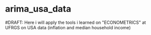 # arima_usa_data
#DRAFT: Here i will apply the tools i learned on "ECONOMETRICS" at UFRGS on USA data (inflation and median household income)
